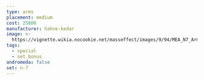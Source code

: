 ```yaml
---
type: arms
placement: medium
cost: 25800
manufacturer: hahne-kedar
image: >-
  https://vignette.wikia.nocookie.net/masseffect/images/9/94/MEA_N7_Arms.png/revision/latest?cb=20180507215258
tags:
  - special
  - set_bonus
andromeda: false
set: n-7
---
```

